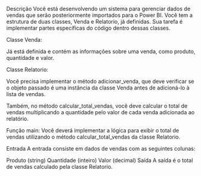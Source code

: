 Descrição
Você está desenvolvendo um sistema para gerenciar dados de vendas que serão posteriormente importados para o Power BI. Você tem a estrutura de duas classes, Venda e Relatorio, já definidas. Sua tarefa é implementar partes específicas do código dentro dessas classes.

Classe Venda:

Já está definida e contém as informações sobre uma venda, como produto, quantidade e valor.

Classe Relatorio:

Você precisa implementar o método adicionar_venda, que deve verificar se o objeto passado é uma instância da classe Venda antes de adicioná-lo à lista de vendas.

Também, no método calcular_total_vendas, você deve calcular o total de vendas multiplicando a quantidade pelo valor de cada venda adicionada ao relatório.

Função main:
Você deverá implementar a lógica para exibir o total de vendas utilizando o método calcular_total_vendas da classe Relatorio.

Entrada
A entrada consiste em dados de vendas com as seguintes colunas:

Produto (string)
Quantidade (inteiro)
Valor (decimal)
Saída
A saída é o total de vendas calculado pela classe Relatorio.